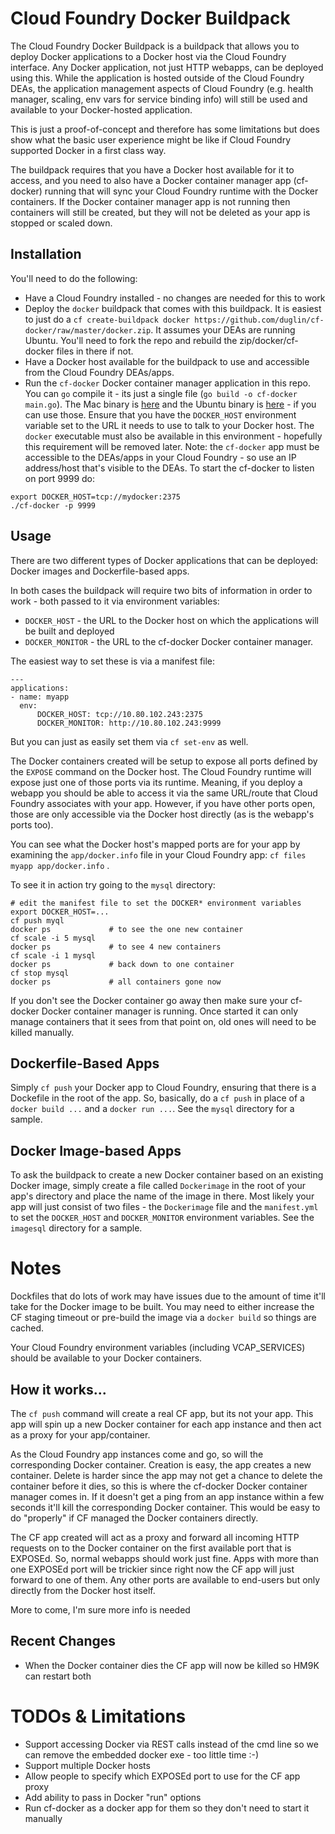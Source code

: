 Cloud Foundry Docker Buildpack
==============================

The Cloud Foundry Docker Buildpack is a buildpack that allows you to deploy Docker applications to a Docker host via the Cloud Foundry interface. Any Docker application, not just HTTP webapps, can be deployed using this. While the application is hosted outside of the Cloud Foundry DEAs, the application management aspects of Cloud Foundry (e.g. health manager, scaling, env vars for service binding info) will still be used and available to your Docker-hosted application.

This is just a proof-of-concept and therefore has some limitations but does show what the basic user experience might be like if Cloud Foundry supported Docker in a first class way.

The buildpack requires that you have a Docker host available for it to access, and you need to also have a Docker container manager app (cf-docker) running that will sync your Cloud Foundry runtime with the Docker containers.  If the Docker container manager app is not running then containers will still be created, but they will not be deleted as your app is stopped or scaled down.

Installation
------------
You'll need to do the following:
* Have a Cloud Foundry installed - no changes are needed for this to work
* Deploy the `docker` buildpack that comes with this buildpack. It is easiest to just do a `cf create-buildpack docker https://github.com/duglin/cf-docker/raw/master/docker.zip`.  It assumes your DEAs are running Ubuntu.  You'll need to fork the repo and rebuild the zip/docker/cf-docker files in there if not.
* Have a Docker host available for the buildpack to use and accessible from the Cloud Foundry DEAs/apps.
* Run the `cf-docker` Docker container manager application in this repo.  You can `go` compile it - its just a single file (`go build -o cf-docker main.go`). The Mac binary is [here](https://github.com/duglin/cf-docker/raw/master/cf-docker) and the Ubuntu binary is [here](https://github.com/duglin/cf-docker/raw/master/buildpack/bin/cf-docker) - if you can use those.  Ensure that you have the `DOCKER_HOST` environment variable set to the URL it needs to use to talk to your Docker host. The `docker` executable must also be available in this environment - hopefully this requirement will be removed later. Note: the `cf-docker` app must be accessible to the DEAs/apps in your Cloud Foundry - so use an IP address/host that's visible to the DEAs.  To start the cf-docker to listen on port 9999 do:
```
export DOCKER_HOST=tcp://mydocker:2375
./cf-docker -p 9999
````

Usage
-----
There are two different types of Docker applications that can be deployed: Docker images and Dockerfile-based apps.

In both cases the buildpack will require two bits of information in order to work - both passed to it via environment variables:
* `DOCKER_HOST` - the URL to the Docker host on which the applications will be built and deployed
* `DOCKER_MONITOR` - the URL to the cf-docker Docker container manager.

The easiest way to set these is via a manifest file:
```
---
applications:
- name: myapp
  env:
      DOCKER_HOST: tcp://10.80.102.243:2375
      DOCKER_MONITOR: http://10.80.102.243:9999
```
But you can just as easily set them via `cf set-env` as well.

The Docker containers created will be setup to expose all ports defined by the `EXPOSE` command on the Docker host.  The Cloud Foundry runtime will expose just one of those ports via its runtime.  Meaning, if you deploy a webapp you should be able to access it via the same URL/route that Cloud Foundry associates with your app.  However, if you have other ports open, those are only accessible via the Docker host directly (as is the webapp's ports too).

You can see what the Docker host's mapped ports are for your app by examining the `app/docker.info` file in your Cloud Foundry app:  `cf files myapp app/docker.info` .

To see it in action try going to the `mysql` directory:
```
# edit the manifest file to set the DOCKER* environment variables
export DOCKER_HOST=...
cf push myql
docker ps             # to see the one new container
cf scale -i 5 mysql
docker ps             # to see 4 new containers
cf scale -i 1 mysql
docker ps             # back down to one container
cf stop mysql
docker ps             # all containers gone now
```

If you don't see the Docker container go away then make sure your cf-docker Docker container manager is running. Once started it can only manage containers that it sees from that point on, old ones will need to be killed manually.


Dockerfile-Based Apps
---------------------
Simply `cf push` your Docker app to Cloud Foundry, ensuring that there is a Dockefile in the root of the app. So, basically, do a `cf push` in place of a `docker build ...` and a `docker run ...`.  See the `mysql` directory for a sample.

Docker Image-based Apps
-----------------------
To ask the buildpack to create a new Docker container based on an existing Docker image, simply create a file called `Dockerimage` in the root of your app's directory and place the name of the image in there. Most likely your app will just consist of two files - the `Dockerimage` file and the `manifest.yml` to set the `DOCKER_HOST` and `DOCKER_MONITOR` environment variables.  See the `imagesql` directory for a sample.

Notes
=====
Dockfiles that do lots of work may have issues due to the amount of time it'll take for the Docker image to be built.  You may need to either increase the CF staging timeout or pre-build the image via a `docker build` so things are cached.

Your Cloud Foundry environment variables (including VCAP_SERVICES) should be available to your Docker containers.

How it works...
---------------
The `cf push` command will create a real CF app, but its not your app.  This app will spin up a new Docker container for each app instance and then act as a proxy for your app/container.

As the Cloud Foundry app instances come and go, so will the corresponding Docker container. Creation is easy, the app creates a new container. Delete is harder since the app may not get a chance to delete the container before it dies, so this is where the cf-docker Docker container manager comes in.  If it doesn't get a ping from an app instance within a few seconds it'll kill the corresponding Docker container.  This would be easy to do "properly" if CF managed the Docker containers directly.

The CF app created will act as a proxy and forward all incoming HTTP requests on to the Docker container on the first available port that is EXPOSEd.  So, normal webapps should work just fine.  Apps with more than one EXPOSEd port will be trickier since right now the CF app will just forward to one of them. Any other ports are available to end-users but only directly from the Docker host itself.

More to come, I'm sure more info is needed

Recent Changes
--------------
* When the Docker container dies the CF app will now be killed so HM9K can restart both

TODOs & Limitations
===================
* Support accessing Docker via REST calls instead of the cmd line so we can remove the embedded docker exe - too little time :-)
* Support multiple Docker hosts 
* Allow people to specify which EXPOSEd port to use for the CF app proxy
* Add ability to pass in Docker "run" options
* Run cf-docker as a docker app for them so they don't need to start it manually

